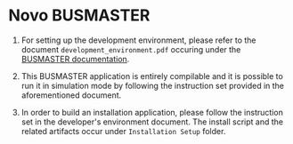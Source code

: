 # Novo BUSMASTER

1. For setting up the development environment, please refer to the document `development_environment.pdf` occuring under the [BUSMASTER documentation](https://reymor.github.io/documentation/2023/12/06/busmaster-docs.html).

2. This BUSMASTER application is entirely compilable and it is possible to run it in simulation mode by following the instruction set provided in the aforementioned document.

3. In order to build an installation application, please follow the instruction set in the developer's environment document. The install script and the related artifacts occur under `Installation Setup` folder.
